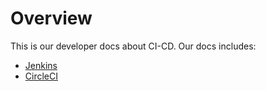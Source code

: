 # Overview
This is our developer docs about CI-CD. Our docs includes:

- [Jenkins](jenkins.md)
- [CircleCI](circleci.md)